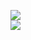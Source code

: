[![](https://img.shields.io/badge/Made%20With-Github%20Spray-lightgrey.svg?style=for-the-badge&logo=github)](https://github.com/Annihil/github-spray#31359)  
[![](https://i.imgur.com/2DrTn0Z.gif)](https://github.com/Annihil/github-spray)